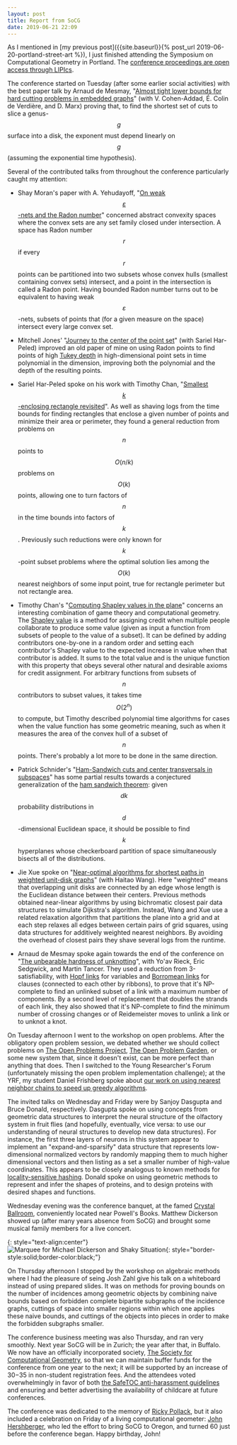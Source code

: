 ```yaml
---
layout: post
title: Report from SoCG
date: 2019-06-21 22:09
---
```

As I mentioned in [my previous post]({{site.baseurl}}{% post_url 2019-06-20-portland-street-art %}), I just finished attending the Symposium on Computational Geometry in Portland. The [conference proceedings are open access through LIPIcs](http://drops.dagstuhl.de/opus/portals/lipics/index.php?semnr=16108).

The conference started on Tuesday (after some earlier social activities) with the best paper talk by Arnaud de Mesmay, "[Almost tight lower bounds for hard cutting problems in embedded graphs](https://doi.org/10.4230/LIPIcs.SoCG.2019.27)" (with V. Cohen-Addad, É. Colin de Verdière, and D. Marx) proving that, to find the shortest set of cuts to slice a genus-$$g$$ surface into a disk, the exponent must depend linearly on $$g$$ (assuming the exponential time hypothesis).

Several of the contributed talks from throughout the conference particularly caught my attention:

- Shay Moran's paper with A. Yehudayoff, "[On weak $$\varepsilon$$-nets and the Radon number](https://doi.org/10.4230/LIPIcs.SoCG.2019.51)" concerned abstract convexity spaces where the convex sets are any set family closed under intersection. A space has Radon number $$r$$ if every $$r$$ points can be partitioned into two subsets whose convex hulls (smallest containing convex sets) intersect, and a point in the intersection is called a Radon point. Having bounded Radon number turns out to be equivalent to having weak $$\varepsilon$$-nets, subsets of points that (for a given measure on the space) intersect every large convex set.

- Mitchell Jones' "[Journey to the center of the point set](https://doi.org/10.4230/LIPIcs.SoCG.2019.41)" (with Sariel Har-Peled) improved an old paper of mine on using Radon points to find points of high [Tukey depth](https://en.wikipedia.org/wiki/Centerpoint_(geometry)) in high-dimensional point sets in time polynomial in the dimension, improving both the polynomial and the depth of the resulting points.

- Sariel Har-Peled spoke on his work with Timothy Chan, "[Smallest $$k$$-enclosing rectangle revisited](https://doi.org/10.4230/LIPIcs.SoCG.2019.23)". As well as shaving logs from the time bounds for finding rectangles that enclose a given number of points and minimize their area or perimeter, they found a general reduction from problems on $$n$$ points to $$O(n/k)$$ problems on $$O(k)$$ points, allowing one to turn factors of $$n$$ in the time bounds into factors of $$k$$. Previously such reductions were only known for $$k$$-point subset problems where the optimal solution lies among the $$O(k)$$ nearest neighbors of some input point, true for rectangle perimeter but not rectangle area.

- Timothy Chan's "[Computing Shapley values in the plane](https://doi.org/10.4230/LIPIcs.SoCG.2019.20)" concerns an interesting combination of game theory and computational geometry. The [Shapley value](https://en.wikipedia.org/wiki/Shapley_value) is a method for assigning credit when multiple people collaborate to produce some value (given as input a function from subsets of people to the value of a subset). It can be defined by adding contributors one-by-one in a random order and setting each contributor's Shapley value to the expected increase in value when that contributor is added. It sums to the total value and is the unique function with this property that obeys several other natural and desirable axioms for credit assignment. For arbitrary functions from subsets of $$n$$ contributors to subset values, it takes time $$O(2^n)$$ to compute, but Timothy described polynomial time algorithms for cases when the value function has some geometric meaning, such as when it measures the area of the convex hull of a subset of $$n$$ points. There's probably a lot more to be done in the same direction.

- Patrick Schnider's "[Ham-Sandwich cuts and center transversals in subspaces](https://doi.org/10.4230/LIPIcs.SoCG.2019.56)" has some partial results towards a conjectured generalization of the [ham sandwich theorem](https://en.wikipedia.org/wiki/Ham_sandwich_theorem): given $$dk$$ probability distributions in $$d$$-dimensional Euclidean space, it should be possible to find $$k$$ hyperplanes whose checkerboard partition of space simultaneously bisects all of the distributions.

- Jie Xue spoke on "[Near-optimal algorithms for shortest paths in weighted unit-disk graphs](https://doi.org/10.4230/LIPIcs.SoCG.2019.60)" (with Haitao Wang). Here "weighted" means that overlapping unit disks are connected by an edge whose length is the Euclidean distance between their centers. Previous methods obtained near-linear algorithms by using bichromatic closest pair data structures to simulate Dijkstra's algorithm. Instead, Wang and Xue use a related relaxation algorithm that partitions the plane into a grid and at each step relaxes all edges between certain pairs of grid squares, using data structures for additively weighted nearest neighbors. By avoiding the overhead of closest pairs they shave several logs from the runtime.

- Arnaud de Mesmay spoke again towards the end of the conference on "[The unbearable hardness of unknotting](https://doi.org/10.4230/LIPIcs.SoCG.2019.49)", with Yo'av Rieck, Eric Sedgwick, and Martin Tancer. They used a reduction from 3-satisfiability, with [Hopf links](https://en.wikipedia.org/wiki/Hopf_link) for variables and [Borromean links](https://en.wikipedia.org/wiki/Borromean_rings) for clauses (connected to each other by ribbons), to prove that it's NP-complete to find an unlinked subset of a link with a maximum number of components. By a second level of replacement that doubles the strands of each link, they also showed that it's NP-complete to find the minimum number of crossing changes or of Reidemeister moves to unlink a link or to unknot a knot.

On Tuesday afternoon I went to the workshop on open problems. After the obligatory open problem session, we debated whether we should collect problems on [The Open Problems Project](https://cs.smith.edu/~jorourke/TOPP/), [The Open Problem Garden](http://www.openproblemgarden.org/), or some new system that, since it doesn't exist, can be more perfect than anything that does. Then I switched to the Young Researcher's Forum (unfortunately missing the open problem implementation challenge); at the YRF, my student Daniel Frishberg spoke about [our work on using nearest neighbor chains to speed up greedy algorithms](https://arxiv.org/abs/1902.06875).

The invited talks on Wednesday and Friday were by Sanjoy Dasgupta and Bruce Donald, respectively. Dasgupta spoke on using concepts from geometric data structures to interpret the neural structure of the olfactory system in fruit flies (and hopefully, eventually, vice versa: to use our understanding of neural structures to develop new data structures). For instance, the first three layers of neurons in this system appear to implement an "expand-and-sparsify" data structure that represents low-dimensional normalized vectors by randomly mapping them to much higher dimensional vectors and then listing as a set a smaller number of high-value coordinates. This appears to be closely analogous to known methods for [locality-sensitive hashing](https://en.wikipedia.org/wiki/Locality-sensitive_hashing).  Donald spoke on using geometric methods to represent and infer the shapes of proteins, and to design proteins with desired shapes and functions.

Wednesday evening was the conference banquet, at the famed [Crystal Ballroom](https://en.wikipedia.org/wiki/Crystal_Ballroom_(Portland,_Oregon)), conveniently located near Powell's Books. Matthew Dickerson showed up (after many years absence from SoCG) and brought some musical family members for a live concert.

{: style="text-align:center"}
![Marquee for Michael Dickerson and Shaky Situation](http://www.ics.uci.edu/~eppstein/pix/portland/ShakySituation-m.jpg){: style="border-style:solid;border-color:black;"}

On Thursday afternoon I stopped by the workshop on algebraic methods where I had the pleasure of seing Josh Zahl give his talk on a whiteboard instead of using prepared slides. It was on methods for proving bounds on the number of incidences among geometric objects by combining naive bounds based on forbidden complete bipartite subgraphs of the incidence graphs, cuttings of space into smaller regions within which one applies these naive bounds, and cuttings of the objects into pieces in order to make the forbidden subgraphs smaller.

The conference business meeting was also Thursday, and ran very smoothly.
Next year SoCG will be in Zurich; the year after that, in Buffalo. We now have an officially incorporated society, [The Society for Computational Geometry](http://www.computational-geometry.org/society/index.html), so that we can maintain buffer funds for the conference from one year to the next; it will be supported by an increase of $30-$35 in non-student registration fees. And the attendees voted overwhelmingly in favor of both [the SafeTOC anti-harassment guidelines](https://www.ics.uci.edu/~irani/safetoc.html) and ensuring and better advertising the availability of childcare at future conferences.

The conference was dedicated to the memory of [Ricky Pollack](https://en.wikipedia.org/wiki/Richard_M._Pollack), but it also included a celebration on Friday of a living computational geometer: [John Hershberger](https://en.wikipedia.org/wiki/John_Hershberger), who led the effort to bring SoCG to Oregon, and turned 60 just before the conference began. Happy birthday, John!